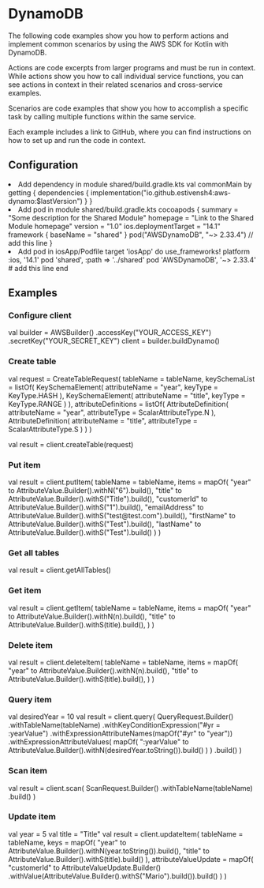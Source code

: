 # DynamoDB

<show-structure for="chapter,procedure" depth="4"/>

The following code examples show you how to perform actions and implement common scenarios by using the AWS SDK for Kotlin with DynamoDB.

Actions are code excerpts from larger programs and must be run in context. While actions show you how to call individual service functions, you can see actions in context in their related scenarios and cross-service examples.

Scenarios are code examples that show you how to accomplish a specific task by calling multiple functions within the same service.

Each example includes a link to GitHub, where you can find instructions on how to set up and run the code in context.

## Configuration

<list type="decimal">
<li>Add dependency in module shared/build.gradle.kts
<code-block lang="kotlin">
val commonMain by getting {
    dependencies {
      implementation("io.github.estivensh4:aws-dynamo:$lastVersion")
   }
}
</code-block>
</li>
<li>Add pod in module shared/build.gradle.kts
<code-block lang="kotlin">
cocoapods {
   summary = "Some description for the Shared Module"
   homepage = "Link to the Shared Module homepage"
   version = "1.0"
   ios.deploymentTarget = "14.1"
   framework {
      baseName = "shared"
   }
   pod("AWSDynamoDB", "~> 2.33.4") // add this line
}
</code-block>
</li>
<li>Add pod in iosApp/Podfile
<code-block>
target 'iosApp' do
  use_frameworks!
  platform :ios, '14.1'
  pod 'shared', :path => '../shared'
  pod 'AWSDynamoDB', '~> 2.33.4' # add this line
end
</code-block>
</li>
</list>

## Examples
### Configure client
<code-block lang="kotlin">
val builder = AWSBuilder()
            .accessKey("YOUR_ACCESS_KEY")
            .secretKey("YOUR_SECRET_KEY")
client = builder.buildDynamo()
</code-block>

### Create table
<code-block lang="kotlin">
val request = CreateTableRequest(
    tableName = tableName,
    keySchemaList = listOf(
        KeySchemaElement(
            attributeName = "year",
            keyType = KeyType.HASH
        ),  
        KeySchemaElement(
            attributeName = "title",
            keyType = KeyType.RANGE
        )
    ),
    attributeDefinitions = listOf(
        AttributeDefinition(
            attributeName = "year",
            attributeType = ScalarAttributeType.N
        ),
        AttributeDefinition(
            attributeName = "title",
            attributeType = ScalarAttributeType.S
        )
    )
)

val result = client.createTable(request)
</code-block>

### Put item
<code-block lang="kotlin">
val result = client.putItem(
    tableName = tableName,
    items = mapOf(
        "year" to AttributeValue.Builder().withN("6").build(),
        "title" to AttributeValue.Builder().withS("Title").build(),
        "customerId" to AttributeValue.Builder().withS("1").build(),
        "emailAddress" to AttributeValue.Builder().withS("test@test.com").build(),
        "firstName" to AttributeValue.Builder().withS("Test").build(),
        "lastName" to AttributeValue.Builder().withS("Test").build()
    )
)
</code-block>

### Get all tables
<code-block lang="kotlin">
val result = client.getAllTables()
</code-block>

### Get item
<code-block lang="kotlin">
val result = client.getItem(
    tableName = tableName,
    items = mapOf(
        "year" to AttributeValue.Builder().withN(n).build(),
        "title" to AttributeValue.Builder().withS(title).build(),
    )
)
</code-block>

### Delete item
<code-block lang="kotlin">
val result = client.deleteItem(
    tableName = tableName,
    items = mapOf(
        "year" to AttributeValue.Builder().withN(n).build(),
        "title" to AttributeValue.Builder().withS(title).build(),
    )
)
</code-block>

### Query item
<code-block lang="kotlin">
val desiredYear = 10
val result = client.query(
    QueryRequest.Builder()
        .withTableName(tableName)
        .withKeyConditionExpression("#yr = :yearValue")
        .withExpressionAttributeNames(mapOf("#yr" to "year"))
        .withExpressionAttributeValues(
            mapOf(
                ":yearValue" to AttributeValue.Builder().withN(desiredYear.toString()).build()
            )
        )
        .build()
)
</code-block>

### Scan item
<code-block lang="kotlin">
val result = client.scan(
    ScanRequest.Builder()
        .withTableName(tableName)
        .build()
)
</code-block>

### Update item
<code-block lang="kotlin">
val year = 5
val title = "Title"
val result = client.updateItem(
    tableName = tableName,
    keys = mapOf(
        "year" to AttributeValue.Builder().withN(year.toString()).build(),
        "title" to AttributeValue.Builder().withS(title).build()
    ),
    attributeValueUpdate = mapOf(
        "customerId" to AttributeValueUpdate.Builder()
            .withValue(AttributeValue.Builder().withS("Mario").build()).build()
    )
)
</code-block>